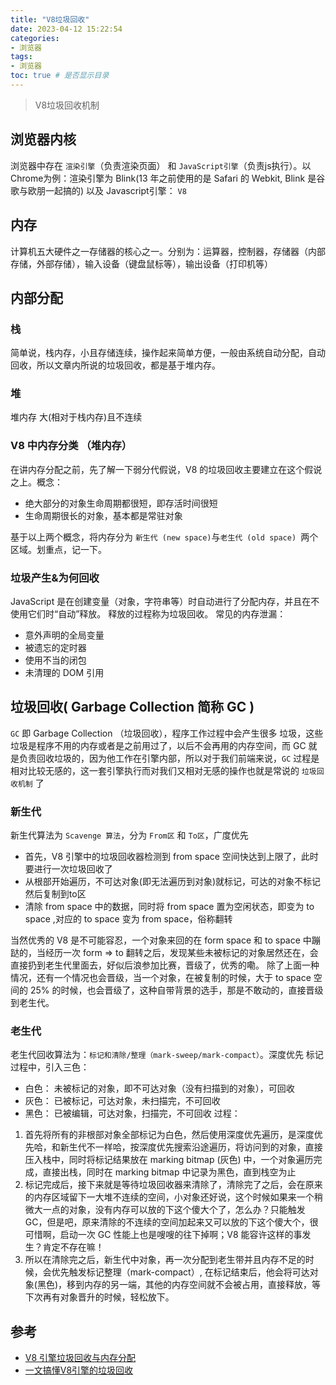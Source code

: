 ```yaml
---
title: "V8垃圾回收"
date: 2023-04-12 15:22:54
categories:
- 浏览器
tags:
- 浏览器
toc: true # 是否显示目录
---
```


> V8垃圾回收机制 

<!-- more -->
## 浏览器内核
浏览器中存在 `渲染引擎`（负责渲染页面） 和 `JavaScript引擎`（负责js执行）。以Chrome为例：渲染引擎为 Blink(13 年之前使用的是 Safari 的 Webkit, Blink 是谷歌与欧朋一起搞的) 以及 Javascript引擎： `V8`

## 内存
  计算机五大硬件之一存储器的核心之一。分别为：运算器，控制器，存储器（内部存储，外部存储），输入设备（键盘鼠标等），输出设备（打印机等）

## 内部分配
### 栈
简单说，栈内存，小且存储连续，操作起来简单方便，一般由系统自动分配，自动回收，所以文章内所说的垃圾回收，都是基于堆内存。

### 堆
堆内存 大(相对于栈内存)且不连续
### V8 中内存分类 （堆内存）
在讲内存分配之前，先了解一下弱分代假说，V8 的垃圾回收主要建立在这个假说之上。概念：
- 绝大部分的对象生命周期都很短，即存活时间很短
- 生命周期很长的对象，基本都是常驻对象

基于以上两个概念，将内存分为 `新生代 (new space)`与`老生代 (old space) `两个区域。划重点，记一下。

### 垃圾产生&为何回收
JavaScript 是在创建变量（对象，字符串等）时自动进行了分配内存，并且在不使用它们时“自动”释放。 释放的过程称为垃圾回收。
常见的内存泄漏：
* 意外声明的全局变量
* 被遗忘的定时器
* 使用不当的闭包
* 未清理的 DOM 引用

## 垃圾回收( Garbage Collection 简称 GC )
`GC` 即 Garbage Collection （垃圾回收），程序工作过程中会产生很多 垃圾，这些垃圾是程序不用的内存或者是之前用过了，以后不会再用的内存空间，而 GC 就是负责回收垃圾的，因为他工作在引擎内部，所以对于我们前端来说，`GC` 过程是相对比较无感的，这一套引擎执行而对我们又相对无感的操作也就是常说的 `垃圾回收机制` 了
### 新生代
新生代算法为 `Scavenge 算法`，分为 `From区` 和 `To区`，广度优先
* 首先，V8 引擎中的垃圾回收器检测到 from space 空间快达到上限了，此时要进行一次垃圾回收了
* 从根部开始遍历，不可达对象(即无法遍历到对象)就标记，可达的对象不标记然后复制到to区
* 清除 from space 中的数据，同时将 from space 置为空闲状态，即变为 to space ,对应的 to space 变为 from space，俗称翻转

当然优秀的 V8 是不可能容忍，一个对象来回的在 form space 和 to space 中蹦跶的，当经历一次 form => to 翻转之后，发现某些未被标记的对象居然还在，会直接扔到老生代里面去，好似后浪参加比赛，晋级了，优秀的嘞。
除了上面一种情况，还有一个情况也会晋级，当一个对象，在被复制的时候，大于 to space 空间的 25% 的时候，也会晋级了，这种自带背景的选手，那是不敢动的，直接晋级到老生代。

### 老生代
老生代回收算法为：`标记和清除/整理（mark-sweep/mark-compact）`。深度优先
标记过程中，引入三色：
* 白色： 未被标记的对象，即不可达对象（没有扫描到的对象），可回收
* 灰色： 已被标记，可达对象，未扫描完，不可回收
* 黑色： 已被编辑，可达对象，扫描完，不可回收
过程：
1. 首先将所有的非根部对象全部标记为白色，然后使用深度优先遍历，是深度优先哈，和新生代不一样哈，按深度优先搜索沿途遍历，将访问到的对象，直接压入栈中，同时将标记结果放在 marking bitmap (灰色) 中，一个对象遍历完成，直接出栈，同时在 marking bitmap 中记录为黑色，直到栈空为止
2. 标记完成后，接下来就是等待垃圾回收器来清除了，清除完了之后，会在原来的内存区域留下一大堆不连续的空间，小对象还好说，这个时候如果来一个稍微大一点的对象，没有内存可以放的下这个傻大个了，怎么办？只能触发 GC，但是吧，原来清除的不连续的空间加起来又可以放的下这个傻大个，很可惜啊，启动一次 GC 性能上也是嗖嗖的往下掉啊；V8 能容许这样的事发生？肯定不存在嘛！
3. 所以在清除完之后，新生代中对象，再一次分配到老生带并且内存不足的时候，会优先触发标记整理（mark-compact）, 在标记结束后，他会将可达对象(黑色)，移到内存的另一端，其他的内存空间就不会被占用，直接释放，等下次再有对象晋升的时候，轻松放下。


## 参考
* [V8 引擎垃圾回收与内存分配](https://juejin.cn/post/6909239354418266119#comment)
* [一文搞懂V8引擎的垃圾回收](https://juejin.cn/post/6844904016325902344#comment)


